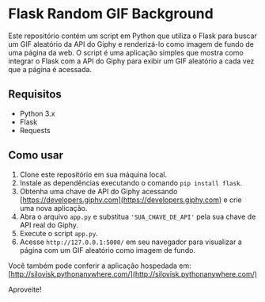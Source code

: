 # Flask Random GIF Background

Este repositório contém um script em Python que utiliza o Flask para buscar um GIF aleatório da API do Giphy e renderizá-lo como imagem de fundo de uma página da web. O script é uma aplicação simples que mostra como integrar o Flask com a API do Giphy para exibir um GIF aleatório a cada vez que a página é acessada.

## Requisitos

- Python 3.x
- Flask
- Requests

## Como usar

1. Clone este repositório em sua máquina local.
2. Instale as dependências executando o comando `pip install flask`.
3. Obtenha uma chave de API do Giphy acessando [https://developers.giphy.com](https://developers.giphy.com) e crie uma nova aplicação.
4. Abra o arquivo `app.py` e substitua `'SUA_CHAVE_DE_API'` pela sua chave de API real do Giphy.
5. Execute o script `app.py`.
6. Acesse `http://127.0.0.1:5000/` em seu navegador para visualizar a página com um GIF aleatório como imagem de fundo.

Você também pode conferir a aplicação hospedada em: [http://silovisk.pythonanywhere.com/](http://silovisk.pythonanywhere.com/)

Aproveite!
